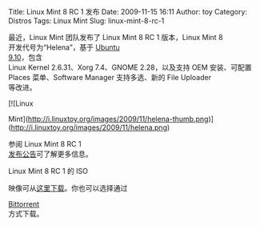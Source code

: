 Title: Linux Mint 8 RC 1 发布
Date: 2009-11-15 16:11
Author: toy
Category: Distros
Tags: Linux Mint
Slug: linux-mint-8-rc-1

最近，Linux Mint 团队发布了 Linux Mint 8 RC 1 版本，Linux Mint 8  
开发代号为“Helena”，基于 [Ubuntu  
9.10](http://linuxtoy.org/archives/ubuntu-910-released.html)，包含  
Linux Kernel 2.6.31、Xorg 7.4、GNOME 2.28，以及支持 OEM 安装、可配置  
Places 菜单、Software Manager 支持多选、新的 File Uploader  
等改进。

[![Linux  

Mint](http://i.linuxtoy.org/images/2009/11/helena-thumb.png)](http://i.linuxtoy.org/images/2009/11/helena.png)

参阅 Linux Mint 8 RC 1  
[发布公告](http://www.linuxmint.com/blog/?p=1106)可了解更多信息。

Linux Mint 8 RC 1 的 ISO  

映像可从[这里下载](http://ftp.heanet.ie/pub/linuxmint.com/testing/LinuxMint-8-RC1.iso)。你也可以选择通过  

[Bittorrent](http://www.linuxmint.com/torrent/LinuxMint-8-RC1.iso.torrent)  
方式下载。
